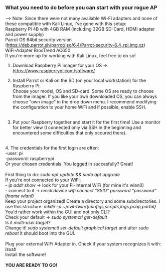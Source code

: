 <h3>What you need to do before you can start with your rogue AP </h3>

--> Note: Since there were not many available Wi-Fi adapters and none of these compatible with Kali Linux, I've gone with this setup: <br>
    Raspberry Pi 4B with 4GB RAM (including 32GB SD-Card, HDMI adapter and power supply) <br>
    Parrot OS 64bit security version (https://deb.parrot.sh/parrot/iso/6.4/Parrot-security-6.4_rpi.img.xz) <br>
    WiFi-Adapter BrosTrend AC650 <br>
If you're more up for working with Kali Linux, feel free to do so!
<br>
1. Download Raspberry Pi Imager for your OS -> https://www.raspberrypi.com/software/

2. Install Parrot or Kali on the SD (on your local workstation) for the Raspberry Pi: <br>
    Choose your model, OS and SD-card. Some OS are ready to choose from the imager. If you like your own downloaded OS, you can always choose "own image" in the drop down menu. I recommend modifying the configuration to your home WiFi and if possible, enable SSH.  <br> 
    <br>
3. Put your Raspberry together and start it for the first time! Use a monitor for better view (I connected only via SSH in the beginning and encountered some difficulties that only occured there). <br>
<br>
4. The credentials for the first login are often: <br>
    -user: pi <br>
    -password: raspberrypi<br>
    Or your chosen credentials. You logged in succesfully? Great!<br>
<br>
First thing to do: <i>sudo apt update && sudo apt upgrade</i><br>
If you're not connected to your WiFi:<br>
    - <i>ip addr show</i> -> look for your Pi-internal WiFi (for mine it's wlan0)<br>
    - connect to it -> <i>nmcli device wifi connect "SSID" password "password" ifname wlan0</i><br>
Keep your project organized! Create a directory and some subdirectories. I use this structure: <i>mkdir -p ~/evil-twin/{configs,scripts,logs,pcap,portal}</i> <br>
You'd rather work within the GUI and not only CLI? <br>
Check your default -> <i>sudo systemctl get-default</i><br>
Is it <i>multi-user.target</i>? <br>
Change it! <i>sudo systemctl set-default graphical.target</i> and after <i>sudo reboot</i> it should boot into the GUI.<br>
<br>
Plug your external WiFi Adapter in. Check if your system recognizes it with: <i>lsusb</i><br>
Install the software! <br>
<br>
<b>YOU ARE READY TO GO!</b>
